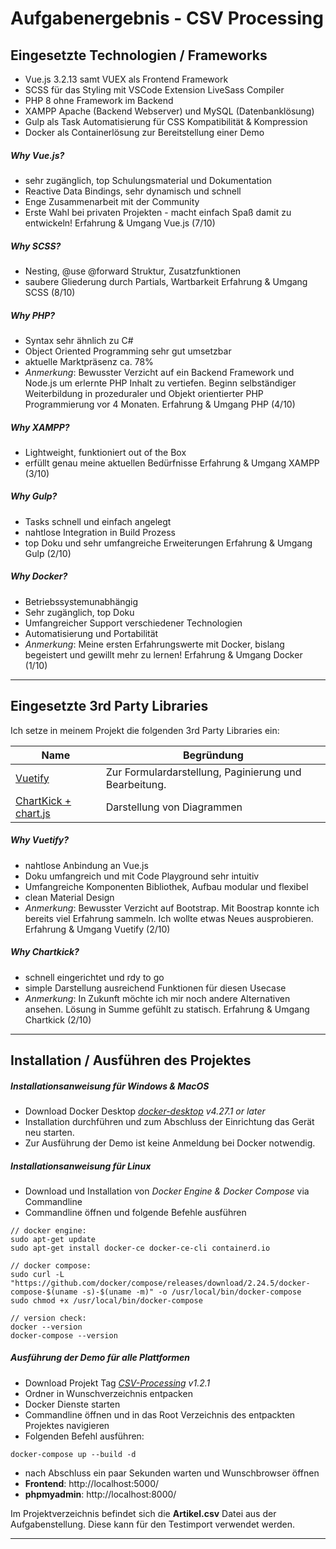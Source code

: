 # Aufgabenergebnis - CSV Processing

## Eingesetzte Technologien / Frameworks

- Vue.js 3.2.13 samt VUEX als Frontend Framework
- SCSS für das Styling mit VSCode Extension LiveSass Compiler
- PHP 8 ohne Framework im Backend
- XAMPP Apache (Backend Webserver) und MySQL (Datenbanklösung)
- Gulp als Task Automatisierung für CSS Kompatibilität & Kompression
- Docker als Containerlösung zur Bereitstellung einer Demo

##### Why Vue.js?

- sehr zugänglich, top Schulungsmaterial und Dokumentation
- Reactive Data Bindings, sehr dynamisch und schnell
- Enge Zusammenarbeit mit der Community
- Erste Wahl bei privaten Projekten - macht einfach Spaß damit zu entwickeln!
  Erfahrung & Umgang Vue.js (7/10)

##### Why SCSS?

- Nesting, @use @forward Struktur, Zusatzfunktionen
- saubere Gliederung durch Partials, Wartbarkeit
  Erfahrung & Umgang SCSS (8/10)

##### Why PHP?

- Syntax sehr ähnlich zu C#
- Object Oriented Programming sehr gut umsetzbar
- aktuelle Marktpräsenz ca. 78%
- _Anmerkung_: Bewusster Verzicht auf ein Backend Framework und Node.js um erlernte PHP Inhalt zu vertiefen. Beginn selbständiger Weiterbildung in prozeduraler und Objekt orientierter PHP Programmierung vor 4 Monaten.
  Erfahrung & Umgang PHP (4/10)

##### Why XAMPP?

- Lightweight, funktioniert out of the Box
- erfüllt genau meine aktuellen Bedürfnisse
  Erfahrung & Umgang XAMPP (3/10)

##### Why Gulp?

- Tasks schnell und einfach angelegt
- nahtlose Integration in Build Prozess
- top Doku und sehr umfangreiche Erweiterungen
  Erfahrung & Umgang Gulp (2/10)

##### Why Docker?

- Betriebssystemunabhängig
- Sehr zugänglich, top Doku
- Umfangreicher Support verschiedener Technologien
- Automatisierung und Portabilität
- _Anmerkung_: Meine ersten Erfahrungswerte mit Docker, bislang begeistert und gewillt mehr zu lernen!
  Erfahrung & Umgang Docker (1/10)

---

## Eingesetzte 3rd Party Libraries

Ich setze in meinem Projekt die folgenden 3rd Party Libraries ein:

| Name                                              | Begründung                                            |
| ------------------------------------------------- | ----------------------------------------------------- |
| [Vuetify](https://vuetifyjs.com/en/)              | Zur Formulardarstellung, Paginierung und Bearbeitung. |
| [ChartKick + chart.js](https://chartkick.com/vue) | Darstellung von Diagrammen                            |

##### Why Vuetify?

- nahtlose Anbindung an Vue.js
- Doku umfangreich und mit Code Playground sehr intuitiv
- Umfangreiche Komponenten Bibliothek, Aufbau modular und flexibel
- clean Material Design
- _Anmerkung_: Bewusster Verzicht auf Bootstrap. Mit Boostrap konnte ich bereits viel Erfahrung sammeln. Ich wollte etwas Neues ausprobieren.
  Erfahrung & Umgang Vuetify (2/10)

##### Why Chartkick?

- schnell eingerichtet und rdy to go
- simple Darstellung ausreichend Funktionen für diesen Usecase
- _Anmerkung_: In Zukunft möchte ich mir noch andere Alternativen ansehen. Lösung in Summe gefühlt zu statisch.
  Erfahrung & Umgang Chartkick (2/10)

---

## Installation / Ausführen des Projektes

##### Installationsanweisung für Windows & MacOS

- Download Docker Desktop _[docker-desktop](https://www.docker.com/products/docker-desktop/) v4.27.1 or later_
- Installation durchführen und zum Abschluss der Einrichtung das Gerät neu starten.
- Zur Ausführung der Demo ist keine Anmeldung bei Docker notwendig.

##### Installationsanweisung für Linux

- Download und Installation von _Docker Engine & Docker Compose_ via Commandline
- Commandline öffnen und folgende Befehle ausführen

```console
// docker engine:
sudo apt-get update
sudo apt-get install docker-ce docker-ce-cli containerd.io

// docker compose:
sudo curl -L "https://github.com/docker/compose/releases/download/2.24.5/docker-compose-$(uname -s)-$(uname -m)" -o /usr/local/bin/docker-compose
sudo chmod +x /usr/local/bin/docker-compose

// version check:
docker --version
docker-compose --version
```

##### Ausführung der Demo für alle Plattformen

- Download Projekt Tag _[CSV-Processing](https://github.com/TapeMate/CSV-Processing/tags) v1.2.1_
- Ordner in Wunschverzeichnis entpacken
- Docker Dienste starten
- Commandline öffnen und in das Root Verzeichnis des entpackten Projektes navigieren
- Folgenden Befehl ausführen:

```console
docker-compose up --build -d
```

- nach Abschluss ein paar Sekunden warten und Wunschbrowser öffnen
- **Frontend**: http://localhost:5000/
- **phpmyadmin**: http://localhost:8000/

Im Projektverzeichnis befindet sich die **Artikel.csv** Datei aus der Aufgabenstellung.
Diese kann für den Testimport verwendet werden.

---
